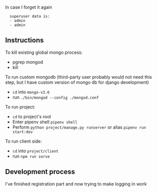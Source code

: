 In case I forget it again
```
  superuser data is:
  - admin
  - admin
```

## Instructions

To kill existing global mongo process:
- pgrep mongod
- kill <process id>

To run custom mongodb (third-party user probably would not need this step,
but I have custom version of mongo db for django development)
- `cd` into `mongo-v3.6`
- run `./bin/mongod --config ./mongod.conf`

To run project:
- `cd` to project's root
- Enter pipenv shell `pipenv shell`
- Perform `python project/manage.py runserver` or alias `pipenv run start:dev`

To run client side:
- `cd` into `project/client`
- run `npm run serve`


## Development process

I've finished registration part and now trying to make logging in work
